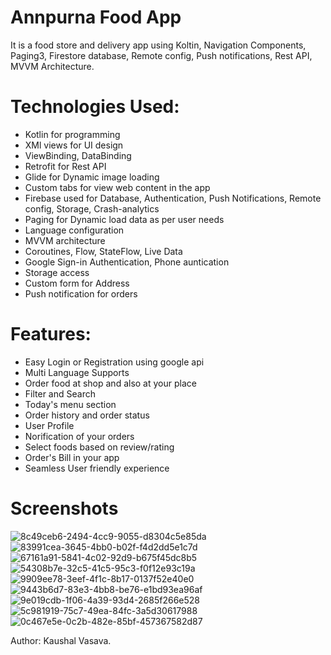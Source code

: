 # Annpurna Food App

It is a food store and delivery app using Koltin, Navigation Components, Paging3, Firestore database, Remote config, Push notifications, Rest API, MVVM Architecture.

# Technologies Used:
- Kotlin for programming
- XMl views for UI design
- ViewBinding, DataBinding
- Retrofit for Rest API
- Glide for Dynamic image loading
- Custom tabs for view web content in the app
- Firebase used for Database, Authentication, Push Notifications, Remote config, Storage, Crash-analytics
- Paging for Dynamic load data as per user needs
- Language configuration
- MVVM architecture
- Coroutines, Flow, StateFlow, Live Data
- Google Sign-in Authentication, Phone auntication
- Storage access
- Custom form for Address
- Push notification for orders 

# Features:
- Easy Login or Registration using google api
- Multi Language Supports
- Order food at shop and also at your place
- Filter and Search
- Today's menu section
- Order history and order status
- User Profile
- Norification of your orders
- Select foods based on review/rating
- Order's Bill in your app
- Seamless User friendly experience

# Screenshots

![8c49ceb6-2494-4cc9-9055-d8304c5e85da](https://github.com/KaushalVasava/Annpurna_Food_App/assets/49050597/d4216c75-d711-474f-a772-354d595b9bb8)
![83991cea-3645-4bb0-b02f-f4d2dd5e1c7d](https://github.com/KaushalVasava/Annpurna_Food_App/assets/49050597/39adc923-0e29-4444-9a75-409eeaa04cd0)
![67161a91-5841-4c02-92d9-b675f45dc8b5](https://github.com/KaushalVasava/Annpurna_Food_App/assets/49050597/e43e2997-3b36-47b4-97b9-a5908266f7e4)
![54308b7e-32c5-41c5-95c3-f0f12e93c19a](https://github.com/KaushalVasava/Annpurna_Food_App/assets/49050597/88d18726-a533-466e-95a6-6ae893a6399c)
![9909ee78-3eef-4f1c-8b17-0137f52e40e0](https://github.com/KaushalVasava/Annpurna_Food_App/assets/49050597/f83e2bbb-227f-425b-9d0c-d77e281d4834)
![9443b6d7-83e3-4bb8-be76-e1bd93ea96af](https://github.com/KaushalVasava/Annpurna_Food_App/assets/49050597/a4b6ebf8-0742-41dd-908c-23f294a9a66f)
![9e019cdb-1f06-4a39-93d4-2685f266e528](https://github.com/KaushalVasava/Annpurna_Food_App/assets/49050597/8256ecb3-2255-462f-9363-0f9aa18e396d)
![5c981919-75c7-49ea-84fc-3a5d30617988](https://github.com/KaushalVasava/Annpurna_Food_App/assets/49050597/997fba1c-3095-4bbc-b740-b0a657dd810f)
![0c467e5e-0c2b-482e-85bf-457367582d87](https://github.com/KaushalVasava/Annpurna_Food_App/assets/49050597/e095a08a-53a0-4181-92c3-c7418f501572)

Author: Kaushal Vasava.
